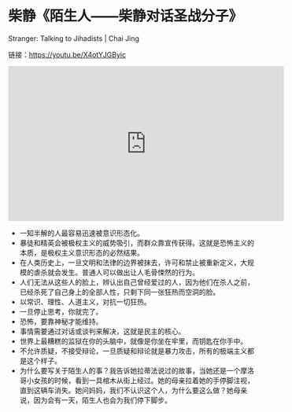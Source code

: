 # 柴静《陌生人——柴静对话圣战分子》

Stranger: Talking to Jihadists | Chai Jing

链接：https://youtu.be/X4otYJGByic

<iframe width="560" height="315" src="https://www.youtube.com/embed/X4otYJGByic?si=BK37deilCs-YVczZ" title="YouTube video player" frameborder="0" allow="accelerometer; autoplay; clipboard-write; encrypted-media; gyroscope; picture-in-picture; web-share" allowfullscreen></iframe>

- 一知半解的人最容易迅速被意识形态化。
- 暴徒和精英会被极权主义的威势吸引，而群众靠宣传获得。这就是恐怖主义的本质，是极权主义意识形态的必然结果。
- 在人类历史上，一旦文明和法律的边界被抹去，许可和禁止被重新定义，大规模的虐杀就会发生。普通人可以做出让人毛骨悚然的行为。
- 人们无法从这些人的脸上，辨认出自己曾经爱过的人，因为他们在杀人之前，已经杀死了自己身上的全部人性，只剩下同一张狂热而空洞的脸。
- 以常识、理性、人道主义，对抗一切狂热。
- 一旦停止思考，你就完了。
- 恐怖，要靠神秘才能维持。
- 事情需要通过对话或谈判来解决，这就是民主的核心。
- 世界上最糟糕的监狱在你的头脑中，就像是你坐在牢里，而钥匙在你手中。
- 不允许质疑，不接受辩论，一旦质疑和辩论就是暴力攻击，所有的极端主义都是这个样子。
- 为什么要写关于陌生人的事？我告诉她拉蒂法说过的故事，当她还是一个摩洛哥小女孩的时候，看到一具棺木从街上经过。她的母亲拉着她的手停脚注视，直到这辆车消失。她问妈妈，我们不认识这个人，为什么要这么做？她母亲说，因为会有一天，陌生人也会为我们停下脚步。